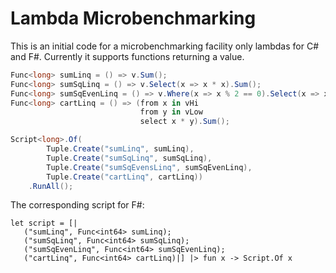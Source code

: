 Lambda Microbenchmarking
=======================

This is an initial code for a microbenchmarking facility only lambdas for C# and F#.
Currently it supports functions returning a value.

```C#
Func<long> sumLinq = () => v.Sum();
Func<long> sumSqLinq = () => v.Select(x => x * x).Sum();
Func<long> sumSqEvenLinq = () => v.Where(x => x % 2 == 0).Select(x => x * x).Sum();
Func<long> cartLinq = () => (from x in vHi
                             from y in vLow
                             select x * y).Sum();

Script<long>.Of(
        Tuple.Create("sumLinq", sumLinq),
        Tuple.Create("sumSqLinq", sumSqLinq),
        Tuple.Create("sumSqEvensLinq", sumSqEvenLinq),
        Tuple.Create("cartLinq", cartLinq))
    .RunAll();
```

The corresponding script for F#:
```F#
let script = [|
   ("sumLinq", Func<int64> sumLinq);
   ("sumSqLinq", Func<int64> sumSqLinq);
   ("sumSqEvenLinq", Func<int64> sumSqEvenLinq);
   ("cartLinq", Func<int64> cartLinq)|] |> fun x -> Script.Of x
```
